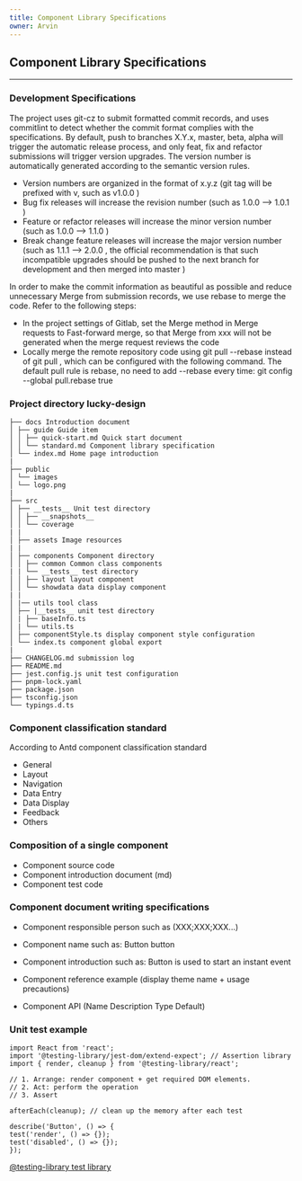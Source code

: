 ```yaml
---
title: Component Library Specifications
owner: Arvin
---
```


## Component Library Specifications

---

### Development Specifications

The project uses git-cz to submit formatted commit records, and uses commitlint to detect whether the commit format complies with the specifications. By default, push to branches X.Y.x, master, beta, alpha will trigger the automatic release process, and only feat, fix and refactor submissions will trigger version upgrades. The version number is automatically generated according to the semantic version rules.

- Version numbers are organized in the format of x.y.z (git tag will be prefixed with v, such as v1.0.0 )
- Bug fix releases will increase the revision number (such as 1.0.0 –> 1.0.1 )
- Feature or refactor releases will increase the minor version number (such as 1.0.0 –> 1.1.0 )
- Break change feature releases will increase the major version number (such as 1.1.1 –> 2.0.0 , the official recommendation is that such incompatible upgrades should be pushed to the next branch for development and then merged into master )

In order to make the commit information as beautiful as possible and reduce unnecessary Merge from submission records, we use rebase to merge the code. Refer to the following steps:

- In the project settings of Gitlab, set the Merge method in Merge requests to Fast-forward merge, so that Merge from xxx will not be generated when the merge request reviews the code
- Locally merge the remote repository code using git pull --rebase instead of git pull , which can be configured with the following command. The default pull rule is rebase, no need to add --rebase every time: git config --global pull.rebase true

### Project directory lucky-design

```
├── docs Introduction document
│ ├── guide Guide item
│ │ ├── quick-start.md Quick start document
│ │ └── standard.md Component library specification
│ └── index.md Home page introduction
|
├── public
│ └── images
│ └── logo.png
|
├── src
│ ├── __tests__ Unit test directory
│ │ ├── __snapshots__
│ │ └── coverage
| |
│ ├── assets Image resources
| |
│ ├── components Component directory
│ │ ├── common Common class components
| | └── __tests__ test directory
│ │ ├── layout layout component
│ │ └── showdata data display component
| |
│ |── utils tool class
│ ├── |__tests__ unit test directory
│ | ├── baseInfo.ts
│ | └── utils.ts
│ ├── componentStyle.ts display component style configuration
│ └── index.ts component global export
|
├── CHANGELOG.md submission log
├── README.md
├── jest.config.js unit test configuration
├── pnpm-lock.yaml
├── package.json
├── tsconfig.json
└── typings.d.ts
```

### Component classification standard

According to Antd component classification standard

- General
- Layout
- Navigation
- Data Entry
- Data Display
- Feedback
- Others

### Composition of a single component

- Component source code
- Component introduction document (md)
- Component test code

### Component document writing specifications

- Component responsible person such as (XXX;XXX;XXX...)

- Component name such as: Button button
- Component introduction such as: Button is used to start an instant event
- Component reference example (display theme name + usage precautions)
- Component API (Name Description Type Default)

### Unit test example

```
import React from 'react';
import '@testing-library/jest-dom/extend-expect'; // Assertion library
import { render, cleanup } from '@testing-library/react';

// 1. Arrange: render component + get required DOM elements.
// 2. Act: perform the operation
// 3. Assert

afterEach(cleanup); // clean up the memory after each test

describe('Button', () => {
test('render', () => {});
test('disabled', () => {});
});
```

[@testing-library test library](https://testing-library.com/docs/)
